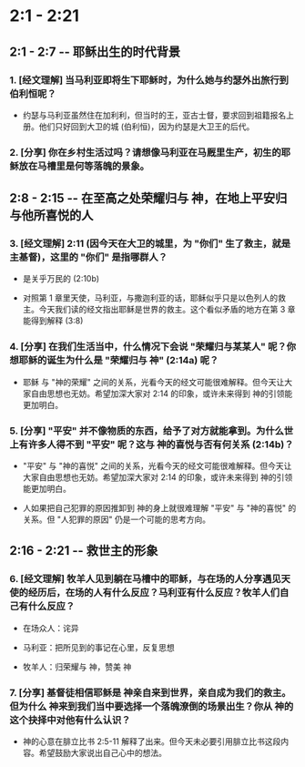 # 2:1 - 2:21 

## 2:1 - 2:7 -- 耶稣出生的时代背景

### 1. [经文理解] 当马利亚即将生下耶稣时，为什么她与约瑟外出旅行到伯利恒呢？

* 约瑟与马利亚虽然住在加利利，但当时的王，亚古士督，要求回到祖籍报名上册。他们只好回到大卫的城 (伯利恒)，因为约瑟是大卫王的后代。

### 2. [分享] 你在乡村生活过吗？请想像马利亚在马厩里生产，初生的耶稣放在马槽里是何等落魄的景象。

## 2:8 - 2:15 -- 在至高之处荣耀归与 神，在地上平安归与他所喜悦的人

### 3. [经文理解] 2:11 (因今天在大卫的城里，为 "你们" 生了救主，就是主基督)，这里的 "你们" 是指哪群人？

* 是关乎万民的 (2:10b)

* 对照第 1 章里天使，马利亚，与撒迦利亚的话，耶稣似乎只是以色列人的救主。今天我们读的经文指出耶稣是世界的救主。这个看似矛盾的地方在第 3 章能得到解释 (3:8)

### 4. [分享] 在我们生活当中，什么情况下会说 "荣耀归与某某人" 呢？你想耶稣的诞生为什么是 "荣耀归与 神" (2:14a) 呢？

* 耶稣 与 "神的荣耀" 之间的关系，光看今天的经文可能很难解释。但今天让大家自由思想也无妨。希望加深大家对 2:14 的印象，或许未来得到 神的引领能更加明白。

### 5. [分享] "平安" 并不像物质的东西，给予了对方就能拿到。为什么世上有许多人得不到 "平安" 呢？这与 神的喜悦与否有何关系 (2:14b)？

* "平安" 与 "神的喜悦" 之间的关系，光看今天的经文可能很难解释。但今天让大家自由思想也无妨。希望加深大家对 2:14 的印象，或许未来得到 神的引领能更加明白。

* 人如果把自己犯罪的原因推卸到 神的身上就很难理解 "平安" 与 "神的喜悦" 的关系。但 "人犯罪的原因" 仍是一个可能的思考方向。

## 2:16 - 2:21 -- 救世主的形象

### 6. [经文理解] 牧羊人见到躺在马槽中的耶稣，与在场的人分享遇见天使的经历后，在场的人有什么反应？马利亚有什么反应？牧羊人们自己有什么反应？

* 在场众人：诧异

* 马利亚：把所见到的事记在心里，反复思想

* 牧羊人：归荣耀与 神，赞美 神

### 7. [分享] 基督徒相信耶稣是 神亲自来到世界，亲自成为我们的救主。但为什么 神来到我们当中要选择一个落魄潦倒的场景出生？你从 神的这个抉择中对他有什么认识？

* 神的心意在腓立比书 2:5-11 解释了出来。但今天未必要引用腓立比书这段内容。希望鼓励大家说出自己心中的想法。
